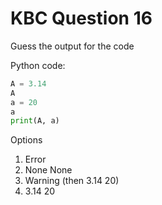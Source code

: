# KBC Question 16

Guess the output for the code

Python code:

```py
A = 3.14
A
a = 20
a
print(A, a)
```

Options

1. Error
2. None None
3. Warning (then 3.14 20)
4. 3.14 20
